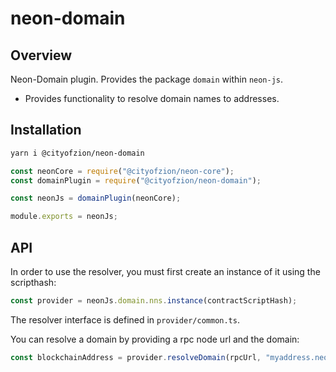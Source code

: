 # neon-domain

## Overview

Neon-Domain plugin. Provides the package `domain` within `neon-js`.

- Provides functionality to resolve domain names to addresses.

## Installation

```sh
yarn i @cityofzion/neon-domain
```

```js
const neonCore = require("@cityofzion/neon-core");
const domainPlugin = require("@cityofzion/neon-domain");

const neonJs = domainPlugin(neonCore);

module.exports = neonJs;
```

## API

In order to use the resolver, you must first create an instance of it using the scripthash:

```js
const provider = neonJs.domain.nns.instance(contractScriptHash);
```

The resolver interface is defined in `provider/common.ts`.

You can resolve a domain by providing a rpc node url and the domain:

```js
const blockchainAddress = provider.resolveDomain(rpcUrl, "myaddress.neo");
```
